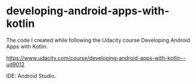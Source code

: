 # developing-android-apps-with-kotlin
The code I created while following the Udacity course Developing Android Apps with Kotlin.

https://www.udacity.com/course/developing-android-apps-with-kotlin--ud9012


IDE: Android Studio.
